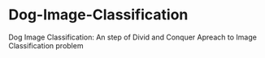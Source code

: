 # Dog-Image-Classification
Dog Image Classification: An step of Divid and Conquer Apreach to Image Classification problem 
